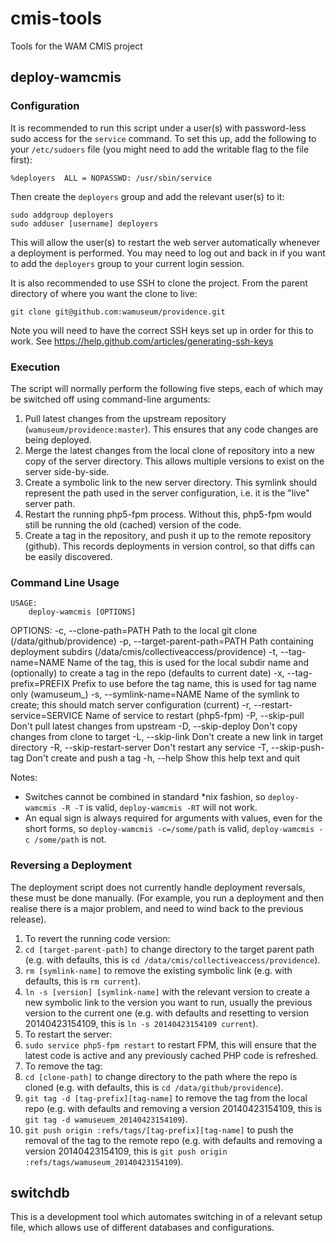 # cmis-tools

Tools for the WAM CMIS project

## deploy-wamcmis

### Configuration

It is recommended to run this script under a user(s) with password-less sudo access for the `service` command.
To set this up, add the following to your `/etc/sudoers` file (you might need to add the writable flag to the file first):

    %deployers	ALL = NOPASSWD: /usr/sbin/service

Then create the `deployers` group and add the relevant user(s) to it:

    sudo addgroup deployers
    sudo adduser [username] deployers

This will allow the user(s) to restart the web server automatically whenever a deployment is performed.
You may need to log out and back in if you want to add the `deployers` group to your current login session.

It is also recommended to use SSH to clone the project.  From the parent directory of where you want the clone to live:

    git clone git@github.com:wamuseum/providence.git

Note you will need to have the correct SSH keys set up in order for this to work.  See https://help.github.com/articles/generating-ssh-keys

### Execution

The script will normally perform the following five steps, each of which may be switched off using command-line arguments:

1. Pull latest changes from the upstream repository (`wamuseum/providence:master`).
   This ensures that any code changes are being deployed.
2. Merge the latest changes from the local clone of repository into a new copy of the server directory.
   This allows multiple versions to exist on the server side-by-side.
3. Create a symbolic link to the new server directory.
   This symlink should represent the path used in the server configuration, i.e. it is the "live" server path.
4. Restart the running php5-fpm process.
   Without this, php5-fpm would still be running the old (cached) version of the code.
5. Create a tag in the repository, and push it up to the remote repository (github).
   This records deployments in version control, so that diffs can be easily discovered.

### Command Line Usage

    USAGE:
        deploy-wamcmis [OPTIONS]

OPTIONS:
    -c, --clone-path=PATH         Path to the local git clone
                                  (/data/github/providence)
    -p, --target-parent-path=PATH Path containing deployment subdirs
                                  (/data/cmis/collectiveaccess/providence)
    -t, --tag-name=NAME           Name of the tag, this is used for the local
                                  subdir name and (optionally) to create a tag
                                  in the repo (defaults to current date)
    -x, --tag-prefix=PREFIX       Prefix to use before the tag name, this is
                                  used for tag name only (wamuseum_)
    -s, --symlink-name=NAME       Name of the symlink to create; this should
                                  match server configuration (current)
    -r, --restart-service=SERVICE Name of service to restart (php5-fpm)
    -P, --skip-pull               Don't pull latest changes from upstream
    -D, --skip-deploy             Don't copy changes from clone to target
    -L, --skip-link               Don't create a new link in target directory
    -R, --skip-restart-server     Don't restart any service
    -T, --skip-push-tag           Don't create and push a tag
    -h, --help                    Show this help text and quit

Notes:

* Switches cannot be combined in standard *nix fashion, so `deploy-wamcmis -R -T` is valid, `deploy-wamcmis -RT` will not work.
* An equal sign is always required for arguments with values, even for the short forms, so `deploy-wamcmis -c=/some/path` is valid, `deploy-wamcmis -c /some/path` is not.

### Reversing a Deployment

The deployment script does not currently handle deployment reversals, these must be done manually.
(For example, you run a deployment and then realise there is a major problem, and need to wind back to the previous release).

1. To revert the running code version:
  1. `cd [target-parent-path]` to change directory to the target parent path (e.g. with defaults, this is `cd /data/cmis/collectiveaccess/providence`).
  2. `rm [symlink-name]` to remove the existing symbolic link (e.g. with defaults, this is `rm current`).
  3. `ln -s [version] [symlink-name]` with the relevant version to create a new symbolic link to the version you want to run, usually the previous version to the current one (e.g. with defaults and resetting to version 20140423154109, this is `ln -s 20140423154109 current`).
2. To restart the server:
  1. `sudo service php5-fpm restart` to restart FPM, this will ensure that the latest code is active and any previously cached PHP code is refreshed.
3. To remove the tag:
  1. `cd [clone-path]` to change directory to the path where the repo is cloned (e.g. with defaults, this is `cd /data/github/providence`).
  2. `git tag -d [tag-prefix][tag-name]` to remove the tag from the local repo (e.g. with defaults and removing a version 20140423154109, this is `git tag -d wamuseuem_20140423154109`).
  3. `git push origin :refs/tags/[tag-prefix][tag-name]` to push the removal of the tag to the remote repo (e.g. with defaults and removing a version 20140423154109, this is `git push origin :refs/tags/wamuseum_20140423154109`).

## switchdb

This is a development tool which automates switching in of a relevant setup file, which allows use of different databases and configurations.
